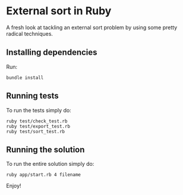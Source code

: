 # External sort in Ruby

A fresh look at tackling an external sort problem by using some pretty radical techniques.

## Installing dependencies

Run:

    bundle install

## Running tests

To run the tests simply do:

    ruby test/check_test.rb
    ruby test/export_test.rb
    ruby test/sort_test.rb

## Running the solution

To run the entire solution simply do:

    ruby app/start.rb 4 filename

Enjoy!
